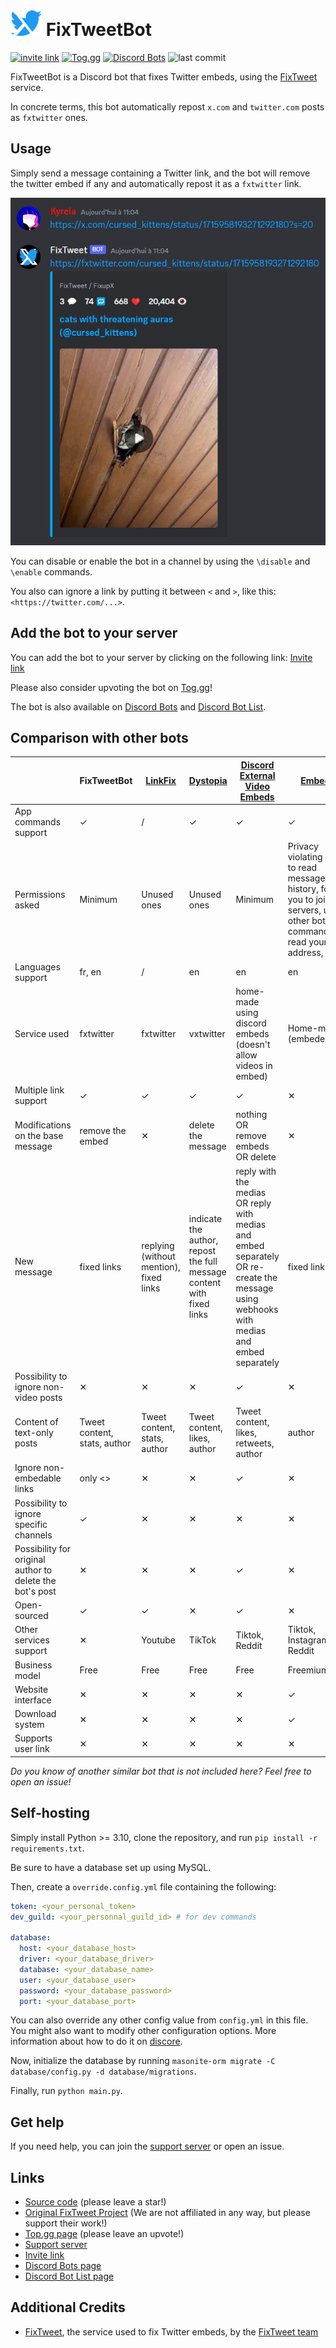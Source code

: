 <span>
    <h1>
        <img src="assets\logo_alpha.png" width="50"/>
        FixTweetBot
    </h1>
</span>

[![invite link](https://img.shields.io/badge/invite_link-blue)](https://discord.com/api/oauth2/authorize?client_id=1164651057243238400&permissions=274877934592&scope=bot%20applications.commands)
[![Tog.gg](https://img.shields.io/badge/Tog.gg-fc3164)](https://top.gg/bot/1164651057243238400)
[![Discord Bots](https://top.gg/api/widget/upvotes/1164651057243238400.svg)](https://top.gg/bot/1164651057243238400)
![last commit](https://img.shields.io/github/last-commit/Kyrela/FixTweetBot)

FixTweetBot is a Discord bot that fixes Twitter embeds, using the
[FixTweet](https://github.com/FixTweet/FixTweet) service.

In concrete terms, this bot automatically repost `x.com` and `twitter.com` posts as `fxtwitter` ones.

## Usage

Simply send a message containing a Twitter link, and the bot will remove the twitter embed if any and automatically
repost it as a `fxtwitter` link.

![usage screenshot](assets/screenshot.png)

You can disable or enable the bot in a channel by using the `\disable` and `\enable` commands.

You also can ignore a link by putting it between `<` and `>`, like this: `<https://twitter.com/...>`.

## Add the bot to your server

You can add the bot to your server by clicking on the following
link: [Invite link](https://discord.com/api/oauth2/authorize?client_id=1164651057243238400&permissions=274877934592&scope=bot%20applications.commands)

Please also consider upvoting the bot on [Tog.gg](https://top.gg/bot/1164651057243238400)!

The bot is also available on
[Discord Bots](https://discord.bots.gg/bots/1164651057243238400) and
[Discord Bot List](https://discord.ly/fixtweet).

## Comparison with other bots

|                                                          | FixTweetBot                  | [LinkFix](https://github.com/podaboutlist/linkfix-for-discord) | [Dystopia](https://top.gg/bot/1038138572613619793)                    | [Discord External Video Embeds](https://github.com/adryd325/discord-twitter-video-embeds)                                                | [EmbedEz](https://embedez.com)                                                                                                        | [TweetEmbedder](https://github.com/PenguinLucky/TweetEmbedder)                |
|----------------------------------------------------------|------------------------------|----------------------------------------------------------------|-----------------------------------------------------------------------|------------------------------------------------------------------------------------------------------------------------------------------|---------------------------------------------------------------------------------------------------------------------------------------|-------------------------------------------------------------------------------|
| App commands support                                     | ✓                            | /                                                              | ✓                                                                     | ✓                                                                                                                                        | ✓                                                                                                                                     | /                                                                             |
| Permissions asked                                        | Minimum                      | Unused ones              <br/>                                 | Unused ones                                                           | Minimum                                                                                                                                  | Privacy violating (ability to read message history, force you to join servers, use other bots commands, read your email address, etc) | Minimum except for a privacy violating one (read message history)             |
| Languages support                                        | fr, en                       | /                                                              | en                                                                    | en                                                                                                                                       | en                                                                                                                                    | /                                                                             |
| Service used                                             | fxtwitter                    | fxtwitter                                                      | vxtwitter                                                             | home-made using discord embeds (doesn't allow videos in embed)                                                                           | Home-made (embedez.com)                                                                                                               | home-made using discord embeds and the fxtwitter api. Doesn't support videos. |
| Multiple link support                                    | ✓                            | ✓                                                              | ✓                                                                     | ✓                                                                                                                                        | ✕                                                                                                                                     | ✓                                                                             |
| Modifications on the base message                        | remove the embed             | ✕                                                              | delete the message                                                    | nothing OR remove embeds OR delete                                                                                                       | ✕                                                                                                                                     | ✕                                                                             |
| New message                                              | fixed links                  | replying (without mention), fixed links                        | indicate the author, repost the full message content with fixed links | reply with the medias OR reply with medias and embed separately OR re-create the message using webhooks with medias and embed separately | fixed link                                                                                                                            | reply with an embed (with videos thumbnails if any video)                     |
| Possibility to ignore non-video posts                    | ✕                            | ✕                                                              | ✕                                                                     | ✓                                                                                                                                        | ✕                                                                                                                                     | ✕                                                                             |
| Content of text-only posts                               | Tweet content, stats, author | Tweet content, stats, author                                   | Tweet content, likes, author                                          | Tweet content, likes, retweets, author                                                                                                   | author                                                                                                                                | Tweet content, likes, retweets, author                                        |
| Ignore non-embedable links                               | only <>                      | ✕                                                              | ✕                                                                     | ✓                                                                                                                                        | ✕                                                                                                                                     | ✕                                                                             |
| Possibility to ignore specific channels                  | ✓                            | ✕                                                              | ✕                                                                     | ✕                                                                                                                                        | ✕                                                                                                                                     | ✕                                                                             |
| Possibility for original author to delete the bot's post | ✕                            | ✕                                                              | ✕                                                                     | ✓                                                                                                                                        | ✕                                                                                                                                     | ✕                                                                             |
| Open-sourced                                             | ✓                            | ✓                                                              | ✕                                                                     | ✓                                                                                                                                        | ✕                                                                                                                                     | ✓                                                                             |
| Other services support                                   | ✕                            | Youtube                                                        | TikTok                                                                | Tiktok, Reddit                                                                                                                           | Tiktok, Instagram, Reddit                                                                                                             | ✕                                                                             |
| Business model                                           | Free                         | Free                                                           | Free                                                                  | Free                                                                                                                                     | Freemium                                                                                                                              | Free                                                                          |
| Website interface                                        | ✕                            | ✕                                                              | ✕                                                                     | ✕                                                                                                                                        | ✓                                                                                                                                     | ✕                                                                             |
| Download system                                          | ✕                            | ✕                                                              | ✕                                                                     | ✕                                                                                                                                        | ✓                                                                                                                                     | ✕                                                                             |
| Supports user link                                       | ✕                            | ✕                                                              | ✕                                                                     | ✕                                                                                                                                        | ✕                                                                                                                                     | ✓                                                                             |

_Do you know of another similar bot that is not included here? Feel free to open an issue!_

## Self-hosting

Simply install Python >= 3.10, clone the repository, and run `pip install -r requirements.txt`.

Be sure to have a database set up using MySQL.

Then, create a `override.config.yml` file containing the following:

```yaml
token: <your_personal_token>
dev_guild: <your_personnal_guild_id> # for dev commands

database:
  host: <your_database_host>
  driver: <your_database_driver>
  database: <your_database_name>
  user: <your_database_user>
  password: <your_database_password>
  port: <your_database_port>
```

You can also override any other config value from `config.yml` in this file.
You might also want to modify other configuration options. More information about how to do it
on [discore](https://github.com/Kyrela/discore).

Now, initialize the database by running `masonite-orm migrate -C database/config.py -d database/migrations`.

Finally, run `python main.py`.

## Get help

If you need help, you can join the [support server](https://discord.gg/3ej9JrkF3U) or open an issue.

## Links

- [Source code](https://github.com/Kyrela/FixTweetBot) (please leave a star!)
- [Original FixTweet Project](https://github.com/FixTweet/FixTweet) (We are not affiliated in any way, but please
  support their work!)
- [Top.gg page](https://top.gg/bot/1164651057243238400) (please leave an upvote!)
- [Support server](https://discord.gg/3ej9JrkF3U)
- [Invite link](https://discord.com/api/oauth2/authorize?client_id=1164651057243238400&permissions=274877934592&scope=bot%20applications.commands)
- [Discord Bots page](https://discord.bots.gg/bots/1164651057243238400)
- [Discord Bot List page](https://discord.ly/fixtweet)

## Additional Credits

- [FixTweet](https://github.com/FixTweet/FixTweet/), the service used to fix Twitter embeds, by the
  [FixTweet team](https://github.com/FixTweet)
